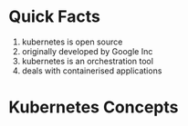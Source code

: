 # Quick Facts
1. kubernetes is open source
2. originally developed by Google Inc
3. kubernetes is an orchestration tool
4. deals with containerised applications


# Kubernetes Concepts

